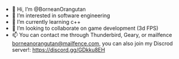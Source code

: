 - 👋 Hi, I’m @BorneanOrangutan
- 👀 I’m interested in software engineering
- 🌱 I’m currently learning c++
- 💞️ I’m looking to collaborate on game development (3d FPS)
- 📫 You can contact me through Thunderbird, Geary, or mailfence borneanorangutan@mailfence.com, you can also join my Discrod server!: https://discord.gg/GDkku8EH

<!---
BorneanOrangutan/BorneanOrangutan is a ✨ special ✨ repository because its `README.md` (this file) appears on your GitHub profile.
You can click the Preview link to take a look at your changes.
--->

